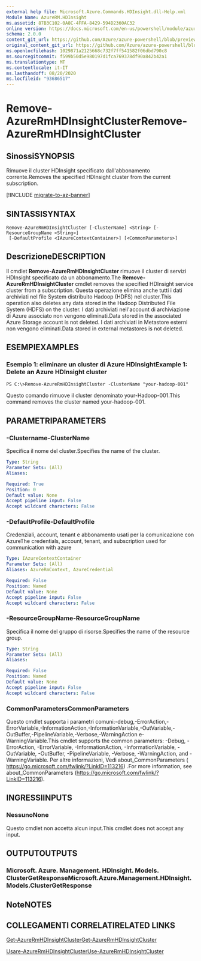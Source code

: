```yaml
---
external help file: Microsoft.Azure.Commands.HDInsight.dll-Help.xml
Module Name: AzureRM.HDInsight
ms.assetid: 87B3C102-0A8C-4FFA-8429-594D2360AC32
online version: https://docs.microsoft.com/en-us/powershell/module/azurerm.hdinsight/remove-azurermhdinsightcluster
schema: 2.0.0
content_git_url: https://github.com/Azure/azure-powershell/blob/preview/src/ResourceManager/HDInsight/Commands.HDInsight/help/Remove-AzureRmHDInsightCluster.md
original_content_git_url: https://github.com/Azure/azure-powershell/blob/preview/src/ResourceManager/HDInsight/Commands.HDInsight/help/Remove-AzureRmHDInsightCluster.md
ms.openlocfilehash: 1029871a2125668c732f7ff541582f06dbd790c8
ms.sourcegitcommit: f599b50d5e980197d1fca769378df90a842b42a1
ms.translationtype: MT
ms.contentlocale: it-IT
ms.lasthandoff: 08/20/2020
ms.locfileid: "93686517"
---
```

# <span data-ttu-id="a7f8c-101">Remove-AzureRmHDInsightCluster</span><span class="sxs-lookup"><span data-stu-id="a7f8c-101">Remove-AzureRmHDInsightCluster</span></span>

## <span data-ttu-id="a7f8c-102">Sinossi</span><span class="sxs-lookup"><span data-stu-id="a7f8c-102">SYNOPSIS</span></span>
<span data-ttu-id="a7f8c-103">Rimuove il cluster HDInsight specificato dall'abbonamento corrente.</span><span class="sxs-lookup"><span data-stu-id="a7f8c-103">Removes the specified HDInsight cluster from the current subscription.</span></span>

[!INCLUDE [migrate-to-az-banner](../../includes/migrate-to-az-banner.md)]

## <span data-ttu-id="a7f8c-104">SINTASSI</span><span class="sxs-lookup"><span data-stu-id="a7f8c-104">SYNTAX</span></span>

```
Remove-AzureRmHDInsightCluster [-ClusterName] <String> [-ResourceGroupName <String>]
 [-DefaultProfile <IAzureContextContainer>] [<CommonParameters>]
```

## <span data-ttu-id="a7f8c-105">Descrizione</span><span class="sxs-lookup"><span data-stu-id="a7f8c-105">DESCRIPTION</span></span>
<span data-ttu-id="a7f8c-106">Il cmdlet **Remove-AzureRmHDInsightCluster** rimuove il cluster di servizi HDInsight specificato da un abbonamento.</span><span class="sxs-lookup"><span data-stu-id="a7f8c-106">The **Remove-AzureRmHDInsightCluster** cmdlet removes the specified HDInsight service cluster from a subscription.</span></span>
<span data-ttu-id="a7f8c-107">Questa operazione elimina anche tutti i dati archiviati nel file System distribuito Hadoop (HDFS) nel cluster.</span><span class="sxs-lookup"><span data-stu-id="a7f8c-107">This operation also deletes any data stored in the Hadoop Distributed File System (HDFS) on the cluster.</span></span>
<span data-ttu-id="a7f8c-108">I dati archiviati nell'account di archiviazione di Azure associato non vengono eliminati.</span><span class="sxs-lookup"><span data-stu-id="a7f8c-108">Data stored in the associated Azure Storage account is not deleted.</span></span>
<span data-ttu-id="a7f8c-109">I dati archiviati in Metastore esterni non vengono eliminati.</span><span class="sxs-lookup"><span data-stu-id="a7f8c-109">Data stored in external metastores is not deleted.</span></span>

## <span data-ttu-id="a7f8c-110">ESEMPI</span><span class="sxs-lookup"><span data-stu-id="a7f8c-110">EXAMPLES</span></span>

### <span data-ttu-id="a7f8c-111">Esempio 1: eliminare un cluster di Azure HDInsight</span><span class="sxs-lookup"><span data-stu-id="a7f8c-111">Example 1: Delete an Azure HDInsight cluster</span></span>
```
PS C:\>Remove-AzureRmHDInsightCluster -ClusterName "your-hadoop-001"
```

<span data-ttu-id="a7f8c-112">Questo comando rimuove il cluster denominato your-Hadoop-001.</span><span class="sxs-lookup"><span data-stu-id="a7f8c-112">This command removes the cluster named your-hadoop-001.</span></span>

## <span data-ttu-id="a7f8c-113">PARAMETRI</span><span class="sxs-lookup"><span data-stu-id="a7f8c-113">PARAMETERS</span></span>

### <span data-ttu-id="a7f8c-114">-Clustername</span><span class="sxs-lookup"><span data-stu-id="a7f8c-114">-ClusterName</span></span>
<span data-ttu-id="a7f8c-115">Specifica il nome del cluster.</span><span class="sxs-lookup"><span data-stu-id="a7f8c-115">Specifies the name of the cluster.</span></span>

```yaml
Type: String
Parameter Sets: (All)
Aliases: 

Required: True
Position: 0
Default value: None
Accept pipeline input: False
Accept wildcard characters: False
```

### <span data-ttu-id="a7f8c-116">-DefaultProfile</span><span class="sxs-lookup"><span data-stu-id="a7f8c-116">-DefaultProfile</span></span>
<span data-ttu-id="a7f8c-117">Credenziali, account, tenant e abbonamento usati per la comunicazione con Azure</span><span class="sxs-lookup"><span data-stu-id="a7f8c-117">The credentials, account, tenant, and subscription used for communication with azure</span></span>

```yaml
Type: IAzureContextContainer
Parameter Sets: (All)
Aliases: AzureRmContext, AzureCredential

Required: False
Position: Named
Default value: None
Accept pipeline input: False
Accept wildcard characters: False
```

### <span data-ttu-id="a7f8c-118">-ResourceGroupName</span><span class="sxs-lookup"><span data-stu-id="a7f8c-118">-ResourceGroupName</span></span>
<span data-ttu-id="a7f8c-119">Specifica il nome del gruppo di risorse.</span><span class="sxs-lookup"><span data-stu-id="a7f8c-119">Specifies the name of the resource group.</span></span>

```yaml
Type: String
Parameter Sets: (All)
Aliases: 

Required: False
Position: Named
Default value: None
Accept pipeline input: False
Accept wildcard characters: False
```

### <span data-ttu-id="a7f8c-120">CommonParameters</span><span class="sxs-lookup"><span data-stu-id="a7f8c-120">CommonParameters</span></span>
<span data-ttu-id="a7f8c-121">Questo cmdlet supporta i parametri comuni:-debug,-ErrorAction,-ErrorVariable,-InformationAction,-InformationVariable,-OutVariable,-OutBuffer,-PipelineVariable,-Verbose,-WarningAction e-WarningVariable.</span><span class="sxs-lookup"><span data-stu-id="a7f8c-121">This cmdlet supports the common parameters: -Debug, -ErrorAction, -ErrorVariable, -InformationAction, -InformationVariable, -OutVariable, -OutBuffer, -PipelineVariable, -Verbose, -WarningAction, and -WarningVariable.</span></span> <span data-ttu-id="a7f8c-122">Per altre informazioni, Vedi about_CommonParameters ( https://go.microsoft.com/fwlink/?LinkID=113216) .</span><span class="sxs-lookup"><span data-stu-id="a7f8c-122">For more information, see about_CommonParameters (https://go.microsoft.com/fwlink/?LinkID=113216).</span></span>

## <span data-ttu-id="a7f8c-123">INGRESSI</span><span class="sxs-lookup"><span data-stu-id="a7f8c-123">INPUTS</span></span>

### <span data-ttu-id="a7f8c-124">Nessuno</span><span class="sxs-lookup"><span data-stu-id="a7f8c-124">None</span></span>
<span data-ttu-id="a7f8c-125">Questo cmdlet non accetta alcun input.</span><span class="sxs-lookup"><span data-stu-id="a7f8c-125">This cmdlet does not accept any input.</span></span>

## <span data-ttu-id="a7f8c-126">OUTPUT</span><span class="sxs-lookup"><span data-stu-id="a7f8c-126">OUTPUTS</span></span>

### <span data-ttu-id="a7f8c-127">Microsoft. Azure. Management. HDInsight. Models. ClusterGetResponse</span><span class="sxs-lookup"><span data-stu-id="a7f8c-127">Microsoft.Azure.Management.HDInsight.Models.ClusterGetResponse</span></span>

## <span data-ttu-id="a7f8c-128">Note</span><span class="sxs-lookup"><span data-stu-id="a7f8c-128">NOTES</span></span>

## <span data-ttu-id="a7f8c-129">COLLEGAMENTI CORRELATI</span><span class="sxs-lookup"><span data-stu-id="a7f8c-129">RELATED LINKS</span></span>

[<span data-ttu-id="a7f8c-130">Get-AzureRmHDInsightCluster</span><span class="sxs-lookup"><span data-stu-id="a7f8c-130">Get-AzureRmHDInsightCluster</span></span>](./Get-AzureRmHDInsightCluster.md)

[<span data-ttu-id="a7f8c-131">Usare-AzureRmHDInsightCluster</span><span class="sxs-lookup"><span data-stu-id="a7f8c-131">Use-AzureRmHDInsightCluster</span></span>](./Use-AzureRmHDInsightCluster.md)


